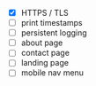 - [x] HTTPS / TLS
- [ ] print timestamps
- [ ] persistent logging
- [ ] about page
- [ ] contact page
- [ ] landing page
- [ ] mobile nav menu
